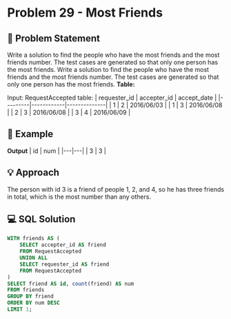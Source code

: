 # Problem 29 - Most Friends

## 📄 Problem Statement
Write a solution to find the people who have the most friends and the most friends number.
The test cases are generated so that only one person has the most friends.
Write a solution to find the people who have the most friends and the most friends number.
The test cases are generated so that only one person has the most friends.
**Table:** 

Input: RequestAccepted table:
| requester_id | accepter_id | accept_date |
|---------|------------|--------------|
| 1            | 2           | 2016/06/03  |
| 1            | 3           | 2016/06/08  |
| 2            | 3           | 2016/06/08  |
| 3            | 4           | 2016/06/09  |

## 🧪 Example

**Output**
| id | num |
|---|---|
| 3  | 3   |


## 💡 Approach
The person with id 3 is a friend of people 1, 2, and 4, so he has three friends in total, which is the most number than any others.

## 💻 SQL Solution

```sql
WITH friends AS (
    SELECT accepter_id AS friend
    FROM RequestAccepted
    UNION ALL
    SELECT requester_id AS friend
    FROM RequestAccepted
)
SELECT friend AS id, count(friend) AS num
FROM friends
GROUP BY friend
ORDER BY num DESC
LIMIT 1;
